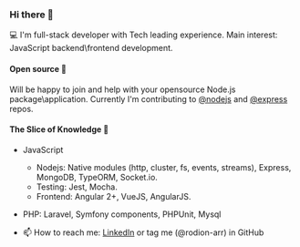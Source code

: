 ### Hi there 👋

💻 I'm full-stack developer with Tech leading experience. Main interest: JavaScript backend\frontend development.

#### Open source 🤝
Will be happy to join and help with your opensource Node.js package\application.
Currently I'm contributing to [@nodejs](https://github.com/nodejs/node) and [@express](https://github.com/expressjs) repos.

#### The Slice of Knowledge 🧠
- JavaScript
  - Nodejs: Native modules (http, cluster, fs, events, streams), Express, MongoDB, TypeORM, Socket.io.
  - Testing: Jest, Mocha.
  - Frontend: Angular 2+, VueJS, AngularJS.
- PHP: Laravel, Symfony components, PHPUnit, Mysql

- 📫 How to reach me: [LinkedIn](https://www.linkedin.com/in/rodionabdurakhimov/) or tag me (@rodion-arr) in GitHub
